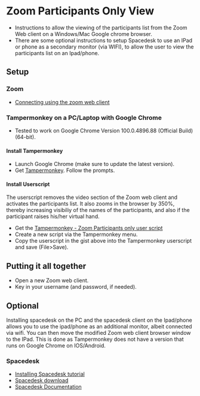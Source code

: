 # Zoom Participants Only View
* Instructions to allow the viewing of the participants list from the Zoom Web client on a Windows/Mac Google chrome browser.  
* There are some optional instructions to setup Spacedesk to use an IPad or phone as a secondary monitor (via WIFI), to allow the user to view the participants list on an Ipad/phone.

## Setup
### Zoom
* [Connecting using the zoom web client](https://gist.github.com/ahlkhoo/b0d12229f6343d5cf048e06e54dab4e6)

### Tampermonkey on a PC/Laptop with Google Chrome
* Tested to work on Google Chrome Version 100.0.4896.88 (Official Build) (64-bit).

#### Install Tampermonkey 
* Launch Google Chrome (make sure to update the latest version).
* Get [Tampermonkey](https://chrome.google.com/webstore/detail/tampermonkey/dhdgffkkebhmkfjojejmpbldmpobfkfo?hl=en).  Follow the prompts.

#### Install Userscript
The userscript removes the video section of the Zoom web client and activates the participants list.  It also zooms in the browser by 350%, thereby increasing visibiliy of the names of the participants, and also if the participant raises his/her virtual hand.

* Get the [Tampermonkey - Zoom Participants only user script](https://gist.github.com/ahlkhoo/fcf9a3a07fb308e956bcc973df5bf076)
* Create a new script via the Tampermonkey menu.
* Copy the userscript in the gist above into the Tampermonkey userscript and save (File>Save).

## Putting it all together
* Open a new Zoom web client.
* Key in your username (and password, if needed).

## Optional
Installing spacedesk on the PC and the spacedesk client on the Ipad/phone allows you to use the ipad/phone as an additional monitor, albeit connected via wifi.  You can then move the modified Zoom web client browser window to the IPad.  This is done as Tampermonkey does not have a version that runs on Google Chrome on IOS/Android.

### Spacedesk
* [Installing Spacedesk tutorial](https://www.youtube.com/watch?v=5E-Jk_JD5dY)
* [Spacedesk download](https://www.spacedesk.net/#download)
* [Spacedesk Documentation](https://www.spacedesk.net/user-manual/)
